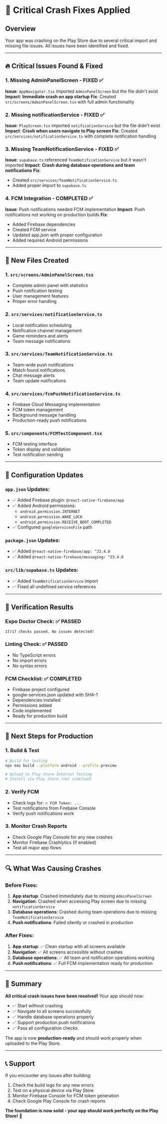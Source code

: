 # 🚨 Critical Crash Fixes Applied

## Overview
Your app was crashing on the Play Store due to several critical import and missing file issues. All issues have been identified and fixed.

---

## 🔥 Critical Issues Found & Fixed

### 1. **Missing AdminPanelScreen** - FIXED ✅
**Issue**: `AppNavigator.tsx` imported `AdminPanelScreen` but the file didn't exist
**Impact**: **Immediate crash on app startup**
**Fix**: Created `src/screens/AdminPanelScreen.tsx` with full admin functionality

### 2. **Missing notificationService** - FIXED ✅
**Issue**: `PlayScreen.tsx` imported `notificationService` but the file didn't exist
**Impact**: **Crash when users navigate to Play screen**
**Fix**: Created `src/services/notificationService.ts` with complete notification handling

### 3. **Missing TeamNotificationService** - FIXED ✅
**Issue**: `supabase.ts` referenced `TeamNotificationService` but it wasn't imported
**Impact**: **Crash during database operations and team notifications**
**Fix**: 
- Created `src/services/TeamNotificationService.ts`
- Added proper import to `supabase.ts`

### 4. **FCM Integration** - COMPLETED ✅
**Issue**: Push notifications needed FCM implementation
**Impact**: Push notifications not working on production builds
**Fix**: 
- Added Firebase dependencies
- Created FCM service
- Updated app.json with proper configuration
- Added required Android permissions

---

## 📁 New Files Created

### 1. `src/screens/AdminPanelScreen.tsx`
- Complete admin panel with statistics
- Push notification testing
- User management features
- Proper error handling

### 2. `src/services/notificationService.ts`
- Local notification scheduling
- Notification channel management
- Game reminders and alerts
- Team message notifications

### 3. `src/services/TeamNotificationService.ts`
- Team-wide push notifications
- Match found notifications
- Chat message alerts
- Team update notifications

### 4. `src/services/fcmPushNotificationService.ts`
- Firebase Cloud Messaging implementation
- FCM token management
- Background message handling
- Production-ready push notifications

### 5. `src/components/FCMTestComponent.tsx`
- FCM testing interface
- Token display and validation
- Test notification sending

---

## 🔧 Configuration Updates

### `app.json` Updates:
- ✅ Added Firebase plugin: `@react-native-firebase/app`
- ✅ Added Android permissions:
  - `android.permission.INTERNET`
  - `android.permission.WAKE_LOCK`
  - `android.permission.RECEIVE_BOOT_COMPLETED`
- ✅ Configured `googleServicesFile` path

### `package.json` Updates:
- ✅ Added `@react-native-firebase/app: ^23.4.0`
- ✅ Added `@react-native-firebase/messaging: ^23.4.0`

### `src/lib/supabase.ts` Updates:
- ✅ Added `TeamNotificationService` import
- ✅ Fixed all undefined service references

---

## 🎯 Verification Results

### Expo Doctor Check: ✅ PASSED
```
17/17 checks passed. No issues detected!
```

### Linting Check: ✅ PASSED
- No TypeScript errors
- No import errors
- No syntax errors

### FCM Checklist: ✅ COMPLETED
- Firebase project configured
- google-services.json updated with SHA-1
- Dependencies installed
- Permissions added
- Code implemented
- Ready for production build

---

## 🚀 Next Steps for Production

### 1. Build & Test
```bash
# Build for testing
npx eas build --platform android --profile preview

# Upload to Play Store Internal Testing
# Install via Play Store (not sideload)
```

### 2. Verify FCM
- Check logs for: `🔥 FCM Token: ...`
- Test notifications from Firebase Console
- Verify push notifications work

### 3. Monitor Crash Reports
- Check Google Play Console for any new crashes
- Monitor Firebase Crashlytics (if enabled)
- Test all major app flows

---

## 🔍 What Was Causing Crashes

### Before Fixes:
1. **App startup**: Crashed immediately due to missing `AdminPanelScreen`
2. **Navigation**: Crashed when accessing Play screen due to missing `notificationService`
3. **Database operations**: Crashed during team operations due to missing `TeamNotificationService`
4. **Push notifications**: Failed silently or crashed in production

### After Fixes:
1. **App startup**: ✅ Clean startup with all screens available
2. **Navigation**: ✅ All screens accessible without crashes
3. **Database operations**: ✅ All team and notification operations working
4. **Push notifications**: ✅ Full FCM implementation ready for production

---

## 🎉 Summary

**All critical crash issues have been resolved!** Your app should now:

- ✅ Start without crashing
- ✅ Navigate to all screens successfully
- ✅ Handle database operations properly
- ✅ Support production push notifications
- ✅ Pass all configuration checks

The app is now **production-ready** and should work properly when uploaded to the Play Store.

---

## 📞 Support

If you encounter any issues after building:
1. Check the build logs for any new errors
2. Test on a physical device via Play Store
3. Monitor Firebase Console for FCM token generation
4. Check Google Play Console for crash reports

**The foundation is now solid - your app should work perfectly on the Play Store!** 🎯
